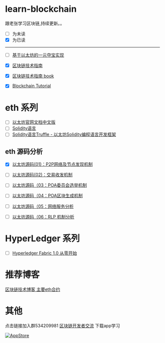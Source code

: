 # learn-blockchain
跟老张学习区块链,持续更新。。

- [ ] 为未读
- [x] 为已读

------

- [ ] [基于以太坊的一元夺宝实现](https://github.com/yushuohuanxiu/OneChance)

- [x] [区块链技术指南](https://github.com/yeasy/blockchain_guide)

- [x] [区块链技术指南 book](https://www.gitbook.com/book/yeasy/blockchain_guide)

- [x] [Blockchain Tutorial](https://github.com/liuchengxu/blockchain-tutorial)


# eth 系列

- [ ] [以太坊官网文档中文版](http://book.8btc.com/books/6/ethereum/_book/)
- [ ] [Solidity语言](http://www.tryblockchain.org/)
- [ ] [Solidity语言Truffle - 以太坊Solidity编程语言开发框架](http://truffle.tryblockchain.org/)

## eth 源码分析

- [x] [以太坊源码(01)：P2P网络及节点发现机制](https://mp.weixin.qq.com/s?__biz=MzA4Mzk2MzUzNg==&mid=2651223325&idx=1&sn=fc1b8b1240f930a9b344c14dd962c7b8)


- [ ] [以太坊源码(02)：交易收发机制](https://mp.weixin.qq.com/s?__biz=MzA4Mzk2MzUzNg==&mid=2651223331&idx=1&sn=ca4d56b3ea6c5dc9b9bcec5bc9dd6e65) 

- [ ] [以太坊源码（03：POA委员会选举机制](https://mp.weixin.qq.com/s?__biz=MzA4Mzk2MzUzNg==&mid=2651223351&idx=1&sn=17b6594008681fcc33f7de2ad6bfbf6f) 

- [ ] [以太坊源码（04：POA区块生成机制](https://mp.weixin.qq.com/s?__biz=MzA4Mzk2MzUzNg==&mid=2651223362&idx=1&sn=58bd8ff8511f65faaff7c69ba729e32f) 

- [ ] [以太坊源码（05：网络服务分析](https://mp.weixin.qq.com/s?__biz=MzA4Mzk2MzUzNg==&mid=2651223371&idx=1&sn=d82f0d4d9e1cba8ca87b64e4f4a0020a)


- [ ] [以太坊源码（06：RLP 机制分析](https://mp.weixin.qq.com/s?__biz=MzA4Mzk2MzUzNg==&mid=2651223377&idx=1&sn=5c8404f7e10b6d3d72c193d830f312fa) 


# HyperLedger 系列

- [ ] [Hyperledger Fabric 1.0 从零开始](https://www.cnblogs.com/aberic/p/7527831.html)


# 推荐博客 

[区块链技术博客 主要eth合约](http://me.tryblockchain.org/)

# 其他

点击链接加入群534209981 [区块链开发者交流](https://jq.qq.com/?_wv=1027&k=5T4XPec)
下载app学习



[![AppStore](http://p00001.oss-cn-hongkong.aliyuncs.com/badge-download-on-the-app-store-cn.svg)](https://itunes.apple.com/cn/app/id1348577356)
